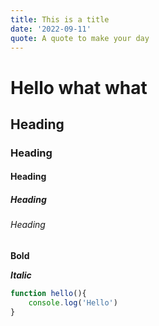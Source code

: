 ```yaml
---
title: This is a title
date: '2022-09-11'
quote: A quote to make your day
---
```


# Hello what what
## Heading
### Heading
#### Heading
##### Heading
###### Heading

**Bold**

***Italic***

```js
function hello(){
    console.log('Hello')
}
```